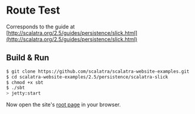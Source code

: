 # Route Test #

Corresponds to the guide at [http://scalatra.org/2.5/guides/persistence/slick.html](http://scalatra.org/2.5/guides/persistence/slick.html)

## Build & Run ##

```sh
$ git clone https://github.com/scalatra/scalatra-website-examples.git
$ cd scalatra-website-examples/2.5/persistence/scalatra-slick
$ chmod +x sbt
$ ./sbt
> jetty:start
```

Now open the site's [root page](http://localhost:8080/) in your browser.

